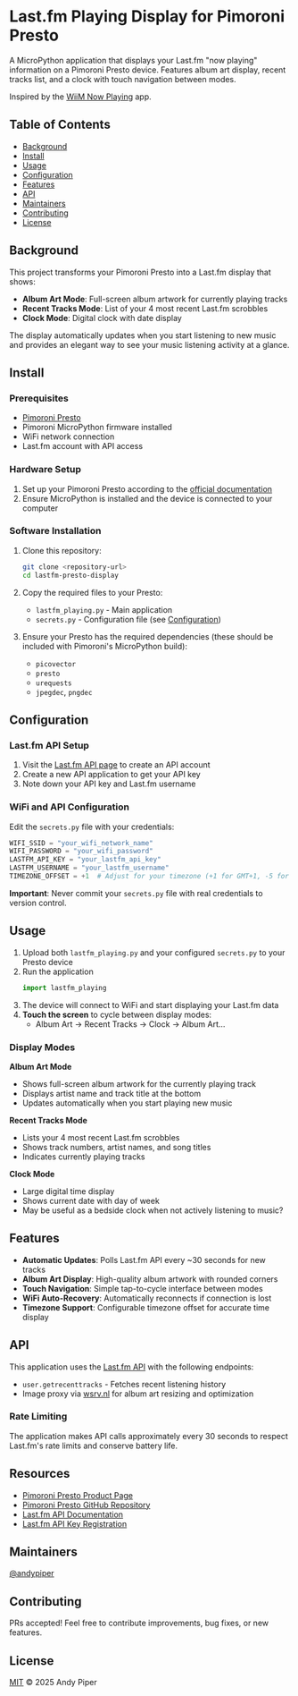 # Last.fm Playing Display for Pimoroni Presto

A MicroPython application that displays your Last.fm "now playing" information on a Pimoroni Presto device. 
Features album art display, recent tracks list, and a clock with touch navigation between modes.

Inspired by the [WiiM Now Playing](https://github.com/retired-guy/WiiM-Presto) app.

## Table of Contents

- [Background](#background)
- [Install](#install)
- [Usage](#usage)
- [Configuration](#configuration)
- [Features](#features)
- [API](#api)
- [Maintainers](#maintainers)
- [Contributing](#contributing)
- [License](#license)

## Background

This project transforms your Pimoroni Presto into a Last.fm display that shows:

- **Album Art Mode**: Full-screen album artwork for currently playing tracks
- **Recent Tracks Mode**: List of your 4 most recent Last.fm scrobbles
- **Clock Mode**: Digital clock with date display

The display automatically updates when you start listening to new music and provides an elegant way to see your music listening activity at a glance.

## Install

### Prerequisites

- [Pimoroni Presto](https://shop.pimoroni.com/products/presto)
- Pimoroni MicroPython firmware installed
- WiFi network connection
- Last.fm account with API access

### Hardware Setup

1. Set up your Pimoroni Presto according to the [official documentation](https://github.com/pimoroni/presto)
2. Ensure MicroPython is installed and the device is connected to your computer

### Software Installation

1. Clone this repository:
   ```bash
   git clone <repository-url>
   cd lastfm-presto-display
   ```

2. Copy the required files to your Presto:
   - `lastfm_playing.py` - Main application
   - `secrets.py` - Configuration file (see [Configuration](#configuration))

3. Ensure your Presto has the required dependencies (these should be included with Pimoroni's MicroPython build):
   - `picovector`
   - `presto`
   - `urequests`
   - `jpegdec`, `pngdec`

## Configuration

### Last.fm API Setup

1. Visit the [Last.fm API page](https://www.last.fm/api/account/create) to create an API account
2. Create a new API application to get your API key
3. Note down your API key and Last.fm username

### WiFi and API Configuration

Edit the `secrets.py` file with your credentials:

```python
WIFI_SSID = "your_wifi_network_name"
WIFI_PASSWORD = "your_wifi_password"
LASTFM_API_KEY = "your_lastfm_api_key"
LASTFM_USERNAME = "your_lastfm_username"
TIMEZONE_OFFSET = +1  # Adjust for your timezone (+1 for GMT+1, -5 for EST, etc.)
```

**Important**: Never commit your `secrets.py` file with real credentials to version control.

## Usage

1. Upload both `lastfm_playing.py` and your configured `secrets.py` to your Presto device
2. Run the application
   ```python
   import lastfm_playing
   ```
3. The device will connect to WiFi and start displaying your Last.fm data
4. **Touch the screen** to cycle between display modes:
   - Album Art → Recent Tracks → Clock → Album Art...

### Display Modes

**Album Art Mode**
- Shows full-screen album artwork for the currently playing track
- Displays artist name and track title at the bottom
- Updates automatically when you start playing new music

**Recent Tracks Mode**
- Lists your 4 most recent Last.fm scrobbles
- Shows track numbers, artist names, and song titles
- Indicates currently playing tracks

**Clock Mode**
- Large digital time display
- Shows current date with day of week
- May be useful as a bedside clock when not actively listening to music?

## Features

- **Automatic Updates**: Polls Last.fm API every ~30 seconds for new tracks
- **Album Art Display**: High-quality album artwork with rounded corners
- **Touch Navigation**: Simple tap-to-cycle interface between modes
- **WiFi Auto-Recovery**: Automatically reconnects if connection is lost
- **Timezone Support**: Configurable timezone offset for accurate time display

## API

This application uses the [Last.fm API](https://www.last.fm/api) with the following endpoints:

- `user.getrecenttracks` - Fetches recent listening history
- Image proxy via [wsrv.nl](https://wsrv.nl) for album art resizing and optimization

### Rate Limiting

The application makes API calls approximately every 30 seconds to respect Last.fm's rate limits and conserve battery life.

## Resources

- [Pimoroni Presto Product Page](https://shop.pimoroni.com/products/presto)
- [Pimoroni Presto GitHub Repository](https://github.com/pimoroni/presto)
- [Last.fm API Documentation](https://www.last.fm/api)
- [Last.fm API Key Registration](https://www.last.fm/api/account/create)

## Maintainers

[@andypiper](https://github.com/andypiper)

## Contributing

PRs accepted! Feel free to contribute improvements, bug fixes, or new features.

## License

[MIT](LICENSE) © 2025 Andy Piper
